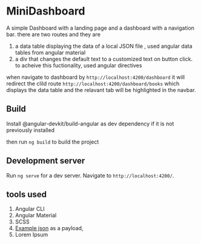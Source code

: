 # MiniDashboard

A simple Dashboard with a landing page and a dashboard with a navigation bar. there are two routes and they are
1. a data table displaying  the data of a local JSON file , used angular data tables from angular material
2. a div that changes the default text to a customized text on button click. to acheive this fuctionality, used angular directives

when navigate to dashboard by `http://localhost:4200/dashboard` it will redirect the clild route `http://localhost:4200/dashboard/books` which displays the data table and the relavant tab will be highlighted in the navbar.

## Build

Install @angular-devkit/build-angular as dev dependency if it is not previously installed

then run `ng build` to build the project 

## Development server

Run `ng serve` for a dev server. Navigate to `http://localhost:4200/`. 

## tools used

1. Angular CLI
2. Angular Material
3. SCSS
4. [Example json](example.json) as a payload,
5. Lorem Ipsum

